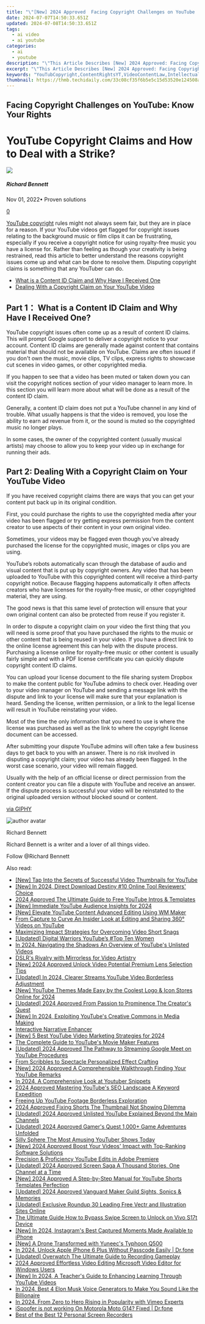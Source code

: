 ```yaml
---
title: "\"[New] 2024 Approved  Facing Copyright Challenges on YouTube  Know Your Rights\""
date: 2024-07-07T14:50:33.651Z
updated: 2024-07-08T14:50:33.651Z
tags:
  - ai video
  - ai youtube
categories:
  - ai
  - youtube
description: "\"This Article Describes [New] 2024 Approved: Facing Copyright Challenges on YouTube: Know Your Rights\""
excerpt: "\"This Article Describes [New] 2024 Approved: Facing Copyright Challenges on YouTube: Know Your Rights\""
keywords: "YouTubCopyright,ContentRightsYT,VideoContentLaw,IntellectualPropertyOnline,DigitalMediaLegal,CopyingEthicsYT,OnlineCreativeRights"
thumbnail: https://thmb.techidaily.com/33c08cf35f6b5e5c15d53520e124508a521ab9ce21cadff2a0841b9ab0ad5414.jpg
---
```


## Facing Copyright Challenges on YouTube: Know Your Rights

# YouTube Copyright Claims and How to Deal with a Strike?

![](https://images.wondershare.com/filmora/article-images/richard-bennett.jpg)

##### Richard Bennett

 Nov 01, 2022• Proven solutions

[0](#commentsBoxSeoTemplate)

[YouTube copyright](https://tools.techidaily.com/wondershare/filmora/download/) rules might not always seem fair, but they are in place for a reason. If your YouTube videos get flagged for copyright issues relating to the background music or film clips it can be frustrating, especially if you receive a copyright notice for using royalty-free music you have a license for. Rather than feeling as though your creativity is being restrained, read this article to better understand the reasons copyright issues come up and what can be done to resolve them. Disputing copyright claims is something that any YouTuber can do.

* [What is a Content ID Claim and Why Have I Received One](#part1)
* [Dealing With a Copyright Claim on Your YouTube Video](#part2)

## Part 1： What is a Content ID Claim and Why Have I Received One?

YouTube copyright issues often come up as a result of content ID claims. This will prompt Google support to deliver a copyright notice to your account. Content ID claims are generally made against content that contains material that should not be available on YouTube. Claims are often issued if you don't own the music, movie clips, TV clips, express rights to showcase cut scenes in video games, or other copyrighted media.

If you happen to see that a video has been muted or taken down you can visit the copyright notices section of your video manager to learn more. In this section you will learn more about what will be done as a result of the content ID claim.

Generally, a content ID claim does not put a YouTube channel in any kind of trouble. What usually happens is that the video is removed, you lose the ability to earn ad revenue from it, or the sound is muted so the copyrighted music no longer plays.

In some cases, the owner of the copyrighted content (usually musical artists) may choose to allow you to keep your video up in exchange for running their ads.

## Part 2: Dealing With a Copyright Claim on Your YouTube Video

If you have received copyright claims there are ways that you can get your content put back up in its original condition.

First, you could purchase the rights to use the copyrighted media after your video has been flagged or try getting express permission from the content creator to use aspects of their content in your own original video.

Sometimes, your videos may be flagged even though you've already purchased the license for the copyrighted music, images or clips you are using.

YouTube’s robots automatically scan through the database of audio and visual content that is put up by copyright owners. Any video that has been uploaded to YouTube with this copyrighted content will receive a third-party copyright notice. Because flagging happens automatically it often affects creators who have licenses for the royalty-free music, or other copyrighted material, they are using.

The good news is that this same level of protection will ensure that your own original content can also be protected from reuse if you register it.

In order to dispute a copyright claim on your video the first thing that you will need is some proof that you have purchased the rights to the music or other content that is being reused in your video. If you have a direct link to the online license agreement this can help with the dispute process. Purchasing a license online for royalty-free music or other content is usually fairly simple and with a PDF license certificate you can quickly dispute copyright content ID claims.

You can upload your license document to the file sharing system Dropbox to make the content public for YouTube admins to check over. Heading over to your video manager on YouTube and sending a message link with the dispute and link to your license will make sure that your explanation is heard. Sending the license, written permission, or a link to the legal license will result in YouTube reinstating your video.

Most of the time the only information that you need to use is where the license was purchased as well as the link to where the copyright license document can be accessed.

After submitting your dispute YouTube admins will often take a few business days to get back to you with an answer. There is no risk involved in disputing a copyright claim; your video has already been flagged. In the worst case scenario, your video will remain flagged.

Usually with the help of an official license or direct permission from the content creator you can file a dispute with YouTube and receive an answer. If the dispute process is successful your video will be reinstated to the original uploaded version without blocked sound or content.

[via GIPHY](https://giphy.com/gifs/ooc-loki-gif-hooray-jivfl42uReUz6)

![author avatar](https://images.wondershare.com/filmora/article-images/richard-bennett.jpg)

Richard Bennett

Richard Bennett is a writer and a lover of all things video.

Follow @Richard Bennett


<ins class="adsbygoogle"
     style="display:block"
     data-ad-format="autorelaxed"
     data-ad-client="ca-pub-7571918770474297"
     data-ad-slot="1223367746"></ins>



<ins class="adsbygoogle"
     style="display:block"
     data-ad-client="ca-pub-7571918770474297"
     data-ad-slot="8358498916"
     data-ad-format="auto"
     data-full-width-responsive="true"></ins>

<span class="atpl-alsoreadstyle">Also read:</span>
<div><ul>
<li><a href="https://youtube-sure.techidaily.com/ap-into-the-secrets-of-successful-video-thumbnails-for-youtube/"><u>[New] Tap Into the Secrets of Successful Video Thumbnails for YouTube</u></a></li>
<li><a href="https://youtube-sure.techidaily.com/n-2024-direct-download-destiny-10-online-tool-reviewers-choice/"><u>[New] In 2024, Direct Download Destiny  #10 Online Tool Reviewers' Choice</u></a></li>
<li><a href="https://youtube-sure.techidaily.com/approved-the-ultimate-guide-to-free-youtube-intros-and-templates/"><u>2024 Approved  The Ultimate Guide to Free YouTube Intros & Templates</u></a></li>
<li><a href="https://youtube-sure.techidaily.com/mmediate-youtube-audience-insights-for-2024/"><u>[New] Immediate YouTube Audience Insights for 2024</u></a></li>
<li><a href="https://youtube-sure.techidaily.com/levate-youtube-content-advanced-editing-using-wm-maker/"><u>[New] Elevate YouTube Content  Advanced Editing Using WM Maker</u></a></li>
<li><a href="https://youtube-sure.techidaily.com/capture-to-curve-an-insider-look-at-editing-and-sharing-360-videos-on-youtube/"><u>From Capture to Curve  An Insider Look at Editing and Sharing 360° Videos on YouTube</u></a></li>
<li><a href="https://youtube-sure.techidaily.com/izing-impact-strategies-for-overcoming-video-short-snags/"><u>Maximizing Impact  Strategies for Overcoming Video Short Snags</u></a></li>
<li><a href="https://youtube-sure.techidaily.com/ed-digital-warriors-youtubes-top-ten-women/"><u>[Updated] Digital Warriors  YouTube’s #Top Ten Women</u></a></li>
<li><a href="https://youtube-sure.techidaily.com/24-navigating-the-shadows-an-overview-of-youtubes-unlisted-videos/"><u>In 2024, Navigating the Shadows  An Overview of YouTube's Unlisted Videos</u></a></li>
<li><a href="https://youtube-sure.techidaily.com/-rivalry-with-mirrorless-for-video-artistry/"><u>DSLR's Rivalry with Mirrorless for Video Artistry</u></a></li>
<li><a href="https://youtube-sure.techidaily.com/024-approved-unlock-video-potential-premium-lens-selection-tips/"><u>[New] 2024 Approved  Unlock Video Potential  Premium Lens Selection Tips</u></a></li>
<li><a href="https://youtube-sure.techidaily.com/ed-in-2024-clearer-streams-youtube-video-borderless-adjustment/"><u>[Updated] In 2024, Clearer Streams  YouTube Video Borderless Adjustment</u></a></li>
<li><a href="https://youtube-sure.techidaily.com/outube-themes-made-easy-by-the-coolest-logo-and-icon-stores-online-for-2024/"><u>[New] YouTube Themes Made Easy by the Coolest Logo & Icon Stores Online for 2024</u></a></li>
<li><a href="https://youtube-sure.techidaily.com/ed-2024-approved-from-passion-to-prominence-the-creators-quest/"><u>[Updated] 2024 Approved  From Passion to Prominence  The Creator's Quest</u></a></li>
<li><a href="https://youtube-sure.techidaily.com/n-2024-exploiting-youtubes-creative-commons-in-media-making/"><u>[New] In 2024, Exploiting YouTube's Creative Commons in Media Making</u></a></li>
<li><a href="https://youtube-sure.techidaily.com/active-narrative-enhancer/"><u>Interactive Narrative Enhancer</u></a></li>
<li><a href="https://youtube-sure.techidaily.com/-best-youtube-video-marketing-strategies-for-2024/"><u>[New] 5 Best YouTube Video Marketing Strategies for 2024</u></a></li>
<li><a href="https://youtube-sure.techidaily.com/omplete-guide-to-youtubes-movie-maker-features/"><u>The Complete Guide to YouTube's Movie Maker Features</u></a></li>
<li><a href="https://youtube-sure.techidaily.com/ed-2024-approved-the-pathway-to-streaming-google-meet-on-youtube-procedures/"><u>[Updated] 2024 Approved  The Pathway to Streaming  Google Meet on YouTube Procedures</u></a></li>
<li><a href="https://youtube-sure.techidaily.com/scribbles-to-spectacle-personalized-effect-crafting/"><u>From Scribbles to Spectacle  Personalized Effect Crafting</u></a></li>
<li><a href="https://youtube-sure.techidaily.com/024-approved-a-comprehensible-walkthrough-finding-your-youtube-remarks/"><u>[New] 2024 Approved  A Comprehensible Walkthrough  Finding Your YouTube Remarks</u></a></li>
<li><a href="https://youtube-sure.techidaily.com/24-a-comprehensive-look-at-youtuber-snippets/"><u>In 2024, A Comprehensive Look at Youtuber Snippets</u></a></li>
<li><a href="https://youtube-sure.techidaily.com/approved-mastering-youtubes-seo-landscape-a-keyword-expedition/"><u>2024 Approved  Mastering YouTube's SEO Landscape  A Keyword Expedition</u></a></li>
<li><a href="https://youtube-sure.techidaily.com/ng-up-youtube-footage-borderless-exploration/"><u>Freeing Up YouTube Footage  Borderless Exploration</u></a></li>
<li><a href="https://youtube-sure.techidaily.com/approved-fixing-shorts-the-thumbnail-not-showing-dilemma/"><u>2024 Approved  Fixing Shorts  The Thumbnail Not Showing Dilemma</u></a></li>
<li><a href="https://youtube-sure.techidaily.com/ed-2024-approved-unlisted-youtube-explained-beyond-the-main-channels/"><u>[Updated] 2024 Approved  Unlisted YouTube Explained  Beyond the Main Channels</u></a></li>
<li><a href="https://youtube-sure.techidaily.com/ed-2024-approved-gamers-quest-1000plus-game-adventures-unfolded/"><u>[Updated] 2024 Approved  Gamer's Quest  1,000+ Game Adventures Unfolded</u></a></li>
<li><a href="https://youtube-sure.techidaily.com/-sphere-the-most-amusing-youtuber-shows-today/"><u>Silly Sphere  The Most Amusing YouTuber Shows Today</u></a></li>
<li><a href="https://youtube-sure.techidaily.com/024-approved-boost-your-videos-impact-with-top-ranking-software-solutions/"><u>[New] 2024 Approved  Boost Your Videos' Impact with Top-Ranking Software Solutions</u></a></li>
<li><a href="https://youtube-sure.techidaily.com/sion-and-proficiency-youtube-edits-in-adobe-premiere/"><u>Precision & Proficiency  YouTube Edits in Adobe Premiere</u></a></li>
<li><a href="https://youtube-sure.techidaily.com/ed-2024-approved-screen-saga-a-thousand-stories-one-channel-at-a-time/"><u>[Updated] 2024 Approved  Screen Saga  A Thousand Stories, One Channel at a Time</u></a></li>
<li><a href="https://youtube-sure.techidaily.com/024-approved-a-step-by-step-manual-for-youtube-shorts-templates-perfection/"><u>[New] 2024 Approved  A Step-by-Step Manual for YouTube Shorts Templates Perfection</u></a></li>
<li><a href="https://youtube-sure.techidaily.com/ed-2024-approved-vanguard-maker-guild-sights-sonics-and-memories/"><u>[Updated] 2024 Approved  Vanguard Maker Guild  Sights, Sonics & Memories</u></a></li>
<li><a href="https://some-knowledge.techidaily.com/updated-exclusive-roundup-30-leading-free-vectr-and-illustration-sites-online/"><u>[Updated] Exclusive Roundup  30 Leading Free Vectr and Illustration Sites Online</u></a></li>
<li><a href="https://android-unlock.techidaily.com/the-ultimate-guide-how-to-bypass-swipe-screen-to-unlock-on-vivo-s17t-device-by-drfone-android/"><u>The Ultimate Guide How to Bypass Swipe Screen to Unlock on Vivo S17t Device</u></a></li>
<li><a href="https://instagram-clips.techidaily.com/new-in-2024-instagrams-best-captured-moments-made-available-to-iphone/"><u>[New] In 2024, Instagram's Best Captured Moments Made Available to iPhone</u></a></li>
<li><a href="https://extra-tips.techidaily.com/new-a-drone-transformed-with-yuneecs-typhoon-q500/"><u>[New] A Drone Transformed with Yuneec's Typhoon Q500</u></a></li>
<li><a href="https://iphone-unlock.techidaily.com/in-2024-unlock-apple-iphone-6-plus-without-passcode-easily-drfone-by-drfone-ios/"><u>In 2024, Unlock Apple iPhone 6 Plus Without Passcode Easily | Dr.fone</u></a></li>
<li><a href="https://remote-screen-capture.techidaily.com/updated-overwatch-the-ultimate-guide-to-recording-gameplay/"><u>[Updated] Overwatch  The Ultimate Guide to Recording Gameplay</u></a></li>
<li><a href="https://ai-driven-video-production.techidaily.com/2024-approved-effortless-video-editing-microsoft-video-editor-for-windows-users/"><u>2024 Approved Effortless Video Editing Microsoft Video Editor for Windows Users</u></a></li>
<li><a href="https://facebook-video-share.techidaily.com/new-in-2024-a-teachers-guide-to-enhancing-learning-through-youtube-videos/"><u>[New] In 2024, A Teacher's Guide to Enhancing Learning Through YouTube Videos</u></a></li>
<li><a href="https://ai-voice.techidaily.com/in-2024-best-4-elon-musk-voice-generators-to-make-you-sound-like-the-billionaire/"><u>In 2024, Best 4 Elon Musk Voice Generators to Make You Sound Like the Billionaire</u></a></li>
<li><a href="https://vimeo-videos.techidaily.com/in-2024-from-zero-to-hero-rising-in-popularity-with-vimeo-experts/"><u>In 2024, From Zero to Hero  Rising in Popularity with Vimeo Experts</u></a></li>
<li><a href="https://fake-location.techidaily.com/ispoofer-is-not-working-on-motorola-moto-g14-fixed-drfone-by-drfone-virtual-android/"><u>iSpoofer is not working On Motorola Moto G14? Fixed | Dr.fone</u></a></li>
<li><a href="https://screen-sharing-recording.techidaily.com/best-of-the-best-12-personal-screen-recorders/"><u>Best of the Best  12 Personal Screen Recorders</u></a></li>
</ul></div>
